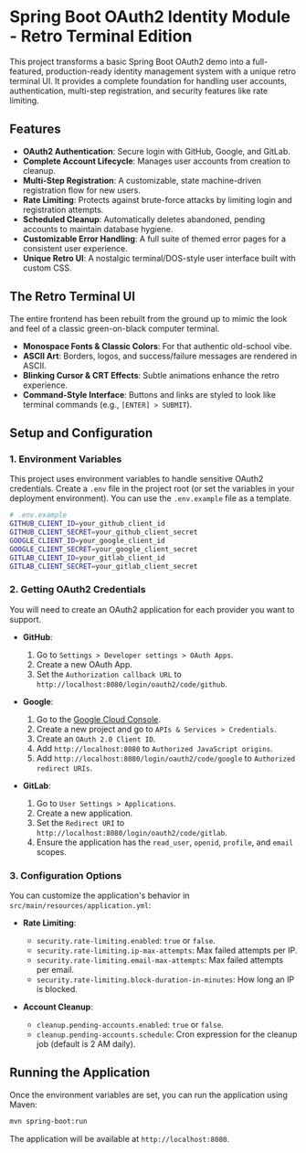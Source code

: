 # Spring Boot OAuth2 Identity Module - Retro Terminal Edition

This project transforms a basic Spring Boot OAuth2 demo into a full-featured, production-ready identity management system with a unique retro terminal UI. It provides a complete foundation for handling user accounts, authentication, multi-step registration, and security features like rate limiting.

## Features

- **OAuth2 Authentication**: Secure login with GitHub, Google, and GitLab.
- **Complete Account Lifecycle**: Manages user accounts from creation to cleanup.
- **Multi-Step Registration**: A customizable, state machine-driven registration flow for new users.
- **Rate Limiting**: Protects against brute-force attacks by limiting login and registration attempts.
- **Scheduled Cleanup**: Automatically deletes abandoned, pending accounts to maintain database hygiene.
- **Customizable Error Handling**: A full suite of themed error pages for a consistent user experience.
- **Unique Retro UI**: A nostalgic terminal/DOS-style user interface built with custom CSS.

## The Retro Terminal UI

The entire frontend has been rebuilt from the ground up to mimic the look and feel of a classic green-on-black computer terminal.

- **Monospace Fonts & Classic Colors**: For that authentic old-school vibe.
- **ASCII Art**: Borders, logos, and success/failure messages are rendered in ASCII.
- **Blinking Cursor & CRT Effects**: Subtle animations enhance the retro experience.
- **Command-Style Interface**: Buttons and links are styled to look like terminal commands (e.g., `[ENTER] > SUBMIT`).

## Setup and Configuration

### 1. Environment Variables

This project uses environment variables to handle sensitive OAuth2 credentials. Create a `.env` file in the project root (or set the variables in your deployment environment). You can use the `.env.example` file as a template.

```bash
# .env.example
GITHUB_CLIENT_ID=your_github_client_id
GITHUB_CLIENT_SECRET=your_github_client_secret
GOOGLE_CLIENT_ID=your_google_client_id
GOOGLE_CLIENT_SECRET=your_google_client_secret
GITLAB_CLIENT_ID=your_gitlab_client_id
GITLAB_CLIENT_SECRET=your_gitlab_client_secret
```

### 2. Getting OAuth2 Credentials

You will need to create an OAuth2 application for each provider you want to support.

- **GitHub**:
  1. Go to `Settings > Developer settings > OAuth Apps`.
  2. Create a new OAuth App.
  3. Set the `Authorization callback URL` to `http://localhost:8080/login/oauth2/code/github`.

- **Google**:
  1. Go to the [Google Cloud Console](https://console.cloud.google.com/).
  2. Create a new project and go to `APIs & Services > Credentials`.
  3. Create an `OAuth 2.0 Client ID`.
  4. Add `http://localhost:8080` to `Authorized JavaScript origins`.
  5. Add `http://localhost:8080/login/oauth2/code/google` to `Authorized redirect URIs`.

- **GitLab**:
  1. Go to `User Settings > Applications`.
  2. Create a new application.
  3. Set the `Redirect URI` to `http://localhost:8080/login/oauth2/code/gitlab`.
  4. Ensure the application has the `read_user`, `openid`, `profile`, and `email` scopes.

### 3. Configuration Options

You can customize the application's behavior in `src/main/resources/application.yml`:

- **Rate Limiting**:
  - `security.rate-limiting.enabled`: `true` or `false`.
  - `security.rate-limiting.ip-max-attempts`: Max failed attempts per IP.
  - `security.rate-limiting.email-max-attempts`: Max failed attempts per email.
  - `security.rate-limiting.block-duration-in-minutes`: How long an IP is blocked.

- **Account Cleanup**:
  - `cleanup.pending-accounts.enabled`: `true` or `false`.
  - `cleanup.pending-accounts.schedule`: Cron expression for the cleanup job (default is 2 AM daily).

## Running the Application

Once the environment variables are set, you can run the application using Maven:

```sh
mvn spring-boot:run
```

The application will be available at `http://localhost:8080`.
